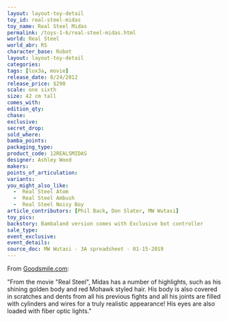```yaml
---
layout: layout-toy-detail 
toy_id: real-steel-midas
toy_name: Real Steel Midas
permalink: /toys-1-6/real-steel-midas.html
world: Real Steel
world_abr: RS
character_base: Robot
layout: layout-toy-detail
categories: 
tags: [lux3a, movie]
release_date: 8/24/2012
release_price: $290 
scale: one sixth
size: 42 cm tall
comes_with: 
edition_qty: 
chase: 
exclusive: 
secret_drop: 
sold_where: 
bamba_points: 
packaging_type: 
product_code: 12REALSMIDAS
designer: Ashley Wood
makers: 
points_of_articulation: 
variants: 
you_might_also_like: 
  -  Real Steel Atom
  -  Real Steel Ambush
  -  Real Steel Noisy Boy
article_contributors: [Phil Back, Don Slater, MW Wutasi]
toy_pics: 
backstory: Bambaland version comes with Exclusive bot controller
sale_type: 
event_exclusive: 
event_details: 
source_doc: MW Wutasi - 3A spreadsheet - 01-15-2019
---
```

From <a href="https://www.goodsmile.info/en/product/3662/REAL+STEEL+MIDAS.html" target="_blank">Goodsmile.com</a>:

"From the movie "Real Steel", Midas has a number of highlights, such as his shining golden body and red Mohawk styled hair. His body is also covered in scratches and dents from all his previous fights and all his joints are filled with cylinders and wires for a truly realistic appearance! His eyes are also loaded with fiber optic lights."
